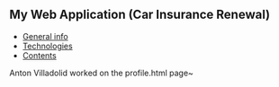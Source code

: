 ## My Web Application (Car Insurance Renewal)

* [General info](#general-info)
* [Technologies](#technologies)
* [Contents](#content)

Anton Villadolid worked on the profile.html page~
